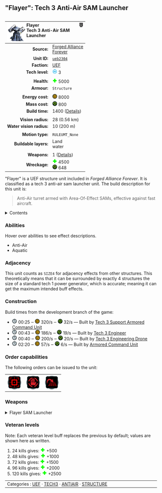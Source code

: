 "Flayer": Tech 3 Anti-Air SAM Launcher
----
<table align="right">
    <thead>
        <tr>
            <th align="left" colspan="2">
                <img align="left" src="icons/units/UEB2304_icon.png" title="Flayer unit icon" /><img align="right" src="icons/strategicicons/icon_structure3_antiair_rest.png" title="icon_structure3_antiair" />Flayer<br />Tech 3 Anti-Air SAM Launcher
            </th>
        </tr>
    </thead>
    <tbody>
        <tr>
            <td align="right"><strong>Source:</strong></td>
            <td><a href="Forged Alliance Forever">Forged Alliance<br />Forever</a></td>
        </tr>
        <tr>
            <td align="right"><strong>Unit ID:</strong></td>
            <td><a href="https://github.com/FAForever/fa/D:/faf-development/fa/units/UEB2304/UEB2304_unit.bp"><code>ueb2304</code></a></td>
        </tr>
        <tr>
            <td align="right"><strong>Faction:</strong></td>
            <td><a href="_categories.UEF">UEF</a></td>
        </tr>
        <tr>
            <td align="right"><strong>Tech level:</strong></td>
            <td><img src="icons/T3.png" title="Tech 3" /> 3</td>
        </tr>
        <tr><td align="center" colspan="2"></td></tr>
        <tr>
            <td align="right"><strong>Health:</strong></td>
            <td><img src="icons/health.png" title="Health" /> 5000</td>
        </tr>
        <tr>
            <td align="right"><strong>Armour:</strong></td>
            <td><code>Structure</code></td>
        </tr>
        <tr><td align="center" colspan="2"></td></tr>
        <tr>
            <td align="right"><strong>Energy cost:</strong></td>
            <td><img src="icons/energy.png" title="Energy" /> 8000</td>
        </tr>
        <tr>
            <td align="right"><strong>Mass cost:</strong></td>
            <td><img src="icons/mass.png" title="Mass" /> 800</td>
        </tr>
        <tr>
            <td align="right"><strong>Build time:</strong></td>
            <td>1400 (<a href="#construction">Details</a>)</td>
        </tr>
        <tr><td align="center" colspan="2"></td></tr>
        <tr>
            <td align="right"><strong>Vision radius:</strong></td>
            <td> <span title="560 m, 0.35 mi">28 (0.56 km)</span></td>
        </tr>
        <tr>
            <td align="right"><strong>Water vision radius:</strong></td>
            <td> <span title="0.20 km, 0.12 mi">10 (200 m)</span></td>
        </tr>
        <tr><td align="center" colspan="2"></td></tr>
        <tr>
            <td align="right"><strong>Motion type:</strong></td>
            <td><code>RULEUMT_None</code></td>
        </tr>
        <tr>
            <td align="right"><strong>Buildable layers:</strong></td>
            <td>Land<br />water</td>
        </tr>
        <tr><td align="center" colspan="2"></td></tr>
        <tr>
            <td align="right"><strong>Weapons:</strong></td>
            <td>1 (<a href="#weapons">Details</a>)</td>
        </tr>
        <tr>
            <td align="right"><strong>Wreckage:</strong></td>
            <td><img src="icons/health.png" title="Health" /> 4500<br /><img src="icons/mass.png" title="Mass" /> 648</td>
        </tr>
    </tbody>
</table>

"Flayer" is a UEF structure unit included in *Forged Alliance Forever*.
It is classified as a tech 3 anti-air sam launcher unit.
The build description for this unit is:

<blockquote>Anti-Air turret armed with Area-Of-Effect SAMs, effective against fast aircraft.</blockquote>

<details>
<summary>Contents</summary>

1. – <a href="#abilities">Abilities</a>
2. – <a href="#adjacency">Adjacency</a>
3. – <a href="#construction">Construction</a>
4. – <a href="#order-capabilities">Order capabilities</a>
5. – <a href="#weapons">Weapons</a>
6. – <a href="#veteran-levels">Veteran levels</a>
</details>

### Abilities
Hover over abilities to see effect descriptions.

* <span title="Can shoot aircraft, including high-altitude air">Anti-Air</span>
* <span title="Buildable on land and on or in water">Aquatic</span>

### Adjacency
This unit counts as `SIZE4` for adjacency effects from other structures. This theoretically means that it can be surrounded by exactly 4 structures the size of a standard tech 1 power generator, which is accurate; meaning it can get the maximum intended buff effects. 

### Construction
Build times from the development branch of the game:
* <img src="icons/time.png" title="Time" /> 00:25 ‒ <img src="icons/energy.png" title="Energy" /> 320/s ‒ <img src="icons/mass.png" title="Mass" /> 32/s — Built by <a href="UEL0301">Tech 3 Support Armored Command Unit</a>
* <img src="icons/time.png" title="Time" /> 00:43 ‒ <img src="icons/energy.png" title="Energy" /> 186/s ‒ <img src="icons/mass.png" title="Mass" /> 19/s — Built by <a href="UEL0309">Tech 3 Engineer</a>
* <img src="icons/time.png" title="Time" /> 00:40 ‒ <img src="icons/energy.png" title="Energy" /> 200/s ‒ <img src="icons/mass.png" title="Mass" /> 20/s — Built by <a href="UEA0003">Tech 3 Engineering Drone</a>
* <img src="icons/time.png" title="Time" /> 02:20 ‒ <img src="icons/energy.png" title="Energy" /> 57/s ‒ <img src="icons/mass.png" title="Mass" /> 6/s — Built by <a href="UEL0001">Armored Command Unit</a>

### Order capabilities
The following orders can be issued to the unit:
<table>
<td><img float="left" src="icons/orders/attack.png" title="Attack
Left click for attack order. Right click to toggle target priorities for sniping." /></td>
<td><img float="left" src="icons/orders/stop.png" title="Stop" /></td>
<td><img float="left" src="icons/orders/stand-ground.png" title="Fire State" /></td>
</table>

### Weapons
<details>
<summary>Flayer SAM Launcher</summary>
<p>
    <table>
        <tr>
            <td align="right"><strong>Target type:</strong></td>
            <td><code>RULEWTT_Unit</code><br />(Anti-Air)</td>
        </tr>
        <tr>
            <td align="right"><strong>Projectile:</strong></td>
            <td><a href="Projectiles#taa-missile-flayer-01"><code>TAAMissileFlayer01</code></a></td>
        </tr>
        <tr>
            <td align="right"><strong>DPS estimate:</strong></td>
            <td>333 <span title="Note: This only counts listed stats.">(<u>?</u>)</span></td>
        </tr>
        <tr>
            <td align="right"><strong>Damage:</strong></td>
            <td>200 <span title="Note: This doesn't count some scripted effects.">(<u>?</u>)</span></td>
        </tr>
        <tr>
            <td align="right"><strong>Damage radius:</strong></td>
            <td> <span title="0.03 km, 0.02 mi">1.5 (30 m)</span></td>
        </tr>
        <tr>
            <td align="right"><strong>Damage instances:</strong></td>
            <td>6 projectiles</td>
        </tr>
        <tr>
            <td align="right"><strong>Damage type:</strong></td>
            <td><code>Normal</code></td>
        </tr>
        <tr>
            <td align="right"><strong>Max range:</strong></td>
            <td> <span title="1200 m, 0.75 mi">60 (1.2 km)</span></td>
        </tr>
        <tr>
            <td align="right"><strong>Firing cycle:</strong></td>
            <td>Once every 3.6s <span title="Note: This doesn't count additional delays such as charging, reloading, and others.">(<u>?</u>)</span></td>
        </tr>
    </table>
</p>
</details>


### Veteran levels
Note: Each veteran level buff replaces the previous by default; values are shown here as written.

1. 24 kills gives: <img src="icons/health.png" title="Health" /> +500
2. 48 kills gives: <img src="icons/health.png" title="Health" /> +1000
3. 72 kills gives: <img src="icons/health.png" title="Health" /> +1500
4. 96 kills gives: <img src="icons/health.png" title="Health" /> +2000
5. 120 kills gives: <img src="icons/health.png" title="Health" /> +2500

<table align="center">
<td width="1215px">Categories : 
<a href="_categories.UEF">UEF</a> · 
<a href="_categories.TECH3">TECH3</a> · 
<a href="_categories.ANTIAIR">ANTIAIR</a> · 
<a href="_categories.STRUCTURE">STRUCTURE</a></td>
</table>
